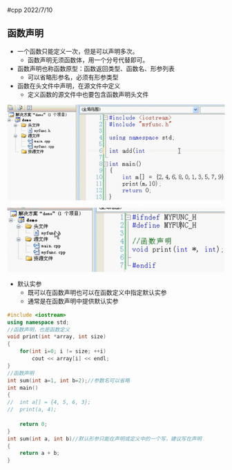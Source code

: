 #cpp 2022/7/10
## 函数声明
- 一个函数只能定义一次，但是可以声明多次。
	- 函数声明无须函数体，用一个分号代替即可。
- 函数声明也称函数原型：函数返回类型、函数名、形参列表
	- 可以省略形参名，必须有形参类型
- 函数在头文件中声明，在源文件中定义
	- 定义函数的源文件中也要包含函数声明头文件

![IMAGE](image/img1.png)

![IMAGE](image/img2.png)

- 默认实参
	- 既可以在函数声明也可以在函数定义中指定默认实参
	- 通常是在函数声明中提供默认实参
```cpp
#include <iostream>
using namespace std;
//函数声明，也是函数定义 
void print(int *array, int size)
{
	for(int i=0; i != size; ++i)
		cout << array[i] << endl;
}
//函数声明
int sum(int a=1, int b=2);//参数名可以省略 
int main()
{
//	int a[] = {4, 5, 6, 3};
//	print(a, 4);
	
	return 0;
}
int sum(int a, int b)//默认形参只能在声明或定义中的一个写，建议写在声明 
{
	return a + b;
}
```